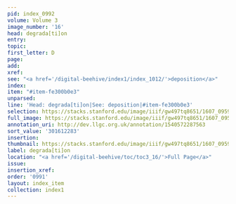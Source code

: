 ```yaml
---
pid: index_0992
volume: Volume 3
image_number: '16'
head: degrada[ti]on
entry:
topic:
first_letter: D
page:
add:
xref:
see: "<a href='/digital-beehive/index1/index_1012/'>deposition</a>"
index:
item: "#item-fe300b0e3"
unparsed:
line: 'Head: degrada[ti]on|See: deposition|#item-fe300b0e3'
selection: https://stacks.stanford.edu/image/iiif/gw497tq8651/1607_0959/326,2283,785,140/full/0/default.jpg
full_image: https://stacks.stanford.edu/image/iiif/gw497tq8651/1607_0959/full/full/0/default.jpg
annotation_uri: http://dev.llgc.org.uk/annotation/1540572287563
sort_value: '301612283'
insertion:
thumbnail: https://stacks.stanford.edu/image/iiif/gw497tq8651/1607_0959/326,2283,785,140/150,/0/default.jpg
label: degrada[ti]on
location: "<a href='/digital-beehive/toc/toc3_16/'>Full Page</a>"
issue:
insertion_xref:
order: '0991'
layout: index_item
collection: index1
---
```

